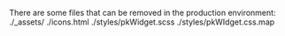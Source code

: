 There are some files that can be removed in the production environment:
./_assets/
./icons.html
./styles/pkWidget.scss
./styles/pkWIdget.css.map
